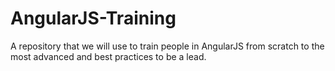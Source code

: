 # AngularJS-Training
A repository that we will use to train people in AngularJS from scratch to the most advanced and best practices to be a lead.
